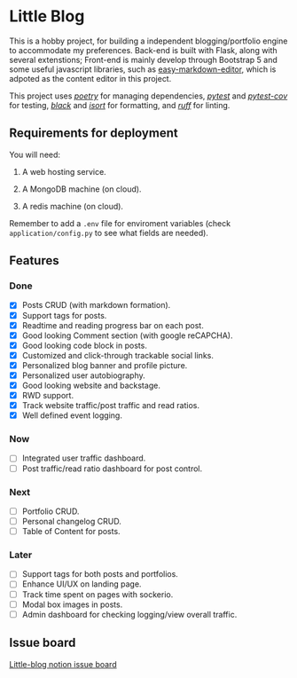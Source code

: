 # Little Blog

This is a hobby project, for building a independent blogging/portfolio engine to accommodate my preferences. Back-end is built with Flask, along with several extenstions; Front-end is mainly develop through Bootstrap 5 and some useful javascript libraries, such as [easy-markdown-editor](https://github.com/Ionaru/easy-markdown-editor), which is adpoted as the content editor in this project.

This project uses <ins><i>poetry</i></ins> for managing dependencies, <ins><i>pytest</i></ins> and <ins><i>pytest-cov</i></ins> for testing, <ins><i>black</i></ins> and <ins><i>isort</i></ins> for formatting, and <ins><i>ruff</i></ins> for linting.

## Requirements for deployment

You will need: 

1. A web hosting service.

2. A MongoDB machine (on cloud).

3. A redis machine (on cloud).

Remember to add a `.env` file for enviroment variables (check `application/config.py` to see what fields are needed).

## Features

### Done

- [x] Posts CRUD (with markdown formation).
- [x] Support tags for posts.
- [x] Readtime and reading progress bar on each post.
- [X] Good looking Comment section (with google reCAPCHA).
- [x] Good looking code block in posts.
- [x] Customized and click-through trackable social links. 
- [x] Personalized blog banner and profile picture.
- [x] Personalized user autobiography.
- [x] Good looking website and backstage.
- [x] RWD support.
- [x] Track website traffic/post traffic and read ratios.
- [x] Well defined event logging. 

### Now

- [ ] Integrated user traffic dashboard.
- [ ] Post traffic/read ratio dashboard for post control.
### Next 

- [ ] Portfolio CRUD.
- [ ] Personal changelog CRUD.
- [ ] Table of Content for posts.

### Later

- [ ] Support tags for both posts and portfolios.
- [ ] Enhance UI/UX on landing page.
- [ ] Track time spent on pages with sockerio.
- [ ] Modal box images in posts.
- [ ] Admin dashboard for checking logging/view overall traffic.

## Issue board

[Little-blog notion issue board](https://hengtse.notion.site/Little-Blog-119b66fdef244c1ab3041aeb5bda473b?pvs=4)
